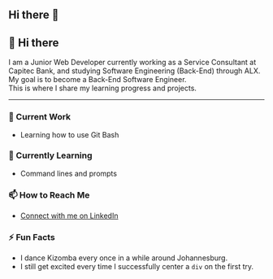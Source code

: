 ## Hi there 👋
## 👋 Hi there  
I am a Junior Web Developer currently working as a Service Consultant at Capitec Bank, and studying Software Engineering (Back-End) through ALX.  
My goal is to become a Back-End Software Engineer.  
This is where I share my learning progress and projects.

---

### 🔭 Current Work
- Learning how to use Git Bash

### 🌱 Currently Learning
- Command lines and prompts

### 📫 How to Reach Me
- [Connect with me on LinkedIn](https://www.linkedin.com/in/anita-daniel-2929b513a/)

### ⚡ Fun Facts
- I dance Kizomba every once in a while around Johannesburg.
- I still get excited every time I successfully center a `div` on the first try.



